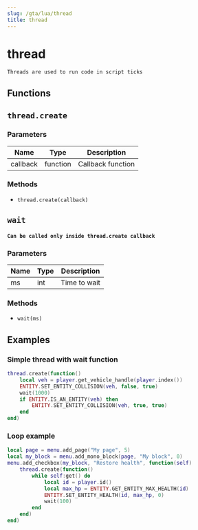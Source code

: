 ```yaml
---
slug: /gta/lua/thread
title: thread
---
```


# thread

```ebnf
Threads are used to run code in script ticks
```

## Functions

## `thread.create`

### Parameters

| Name     | Type     | Description       |
| -------- | -------- | ----------------- |
| callback | function | Callback function |

### Methods

* `thread.create(callback)`

## `wait`
#### `Can be called only inside thread.create callback`
### Parameters

| Name     | Type     | Description       |
| -------- | -------- | ----------------- |
| ms | int | Time to wait |

### Methods

* `wait(ms)`

## Examples

### Simple thread with wait function

```lua
thread.create(function()
	local veh = player.get_vehicle_handle(player.index())
	ENTITY.SET_ENTITY_COLLISION(veh, false, true)
	wait(1000)
	if ENTITY.IS_AN_ENTITY(veh) then
		ENTITY.SET_ENTITY_COLLISION(veh, true, true)
	end
end)
```

### Loop example

```lua
local page = menu.add_page("My page", 5)
local my_block = menu.add_mono_block(page, "My block", 0)
menu.add_checkbox(my_block, "Restore health", function(self)
	thread.create(function()
		while self:get() do
			local id = player.id()
			local max_hp = ENTITY.GET_ENTITY_MAX_HEALTH(id)
			ENTITY.SET_ENTITY_HEALTH(id, max_hp, 0)
			wait(100)
		end
	end)
end)
```
